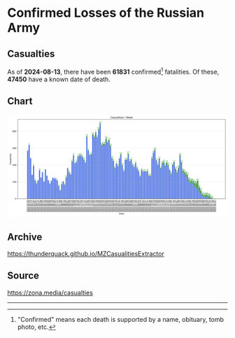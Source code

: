 
# Confirmed Losses of the Russian Army

## Casualties

As of **2024-08-13**, there have been **61831** confirmed[^1] fatalities.
Of these, **47450** have a known date of death.

## Chart

![7-Day Intervals Bar Chart](./docs/7days.svg)

## Archive

https://thunderquack.github.io/MZCasualitiesExtractor

## Source

https://zona.media/casualties

---

[^1]: "Confirmed" means each death is supported by a name, obituary, tomb photo, etc.
